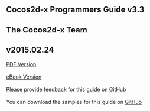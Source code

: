 ## Cocos2d-x Programmers Guide v3.3
## The Cocos2d-x Team
## v2015.02.24

[PDF Version](http://cocos2d-x.org/programmersguide/ProgrammersGuide.pdf)
<br /><br />
[eBook Version](http://cocos2d-x.org/programmersguide/ProgrammersGuide.epub)
<br /><br />
Please provide feedback for this guide on [GitHub](https://github.com/chukong/programmers-guide)
<br /><br />
You can download the samples for this guide on [GitHub](https://github.com/chukong/programmers-guide-samples)
<br /><br />
